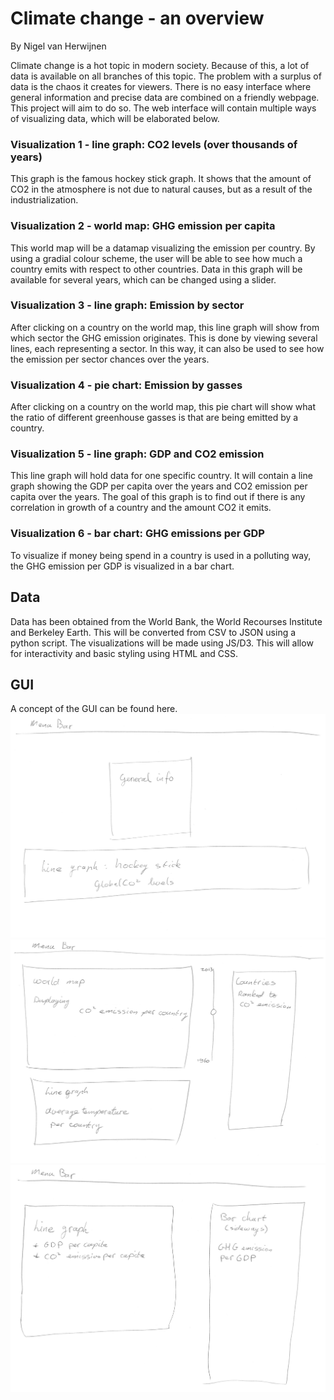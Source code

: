 # Climate change - an overview
By Nigel van Herwijnen

Climate change is a hot topic in modern society. Because of this, a lot of data is available on all branches of this topic. The problem with a surplus of data is the chaos it creates for viewers. There is no easy interface where general information and precise data are combined on a friendly webpage. This project will aim to do so. The web interface will contain multiple ways of visualizing data, which will be elaborated below.

### Visualization 1 - line graph: CO2 levels (over thousands of years)
This graph is the famous hockey stick graph. It shows that the amount of CO2 in the atmosphere is not due to natural causes, but as a result of the industrialization.

### Visualization 2 - world map: GHG emission per capita
This world map will be a datamap visualizing the emission per country. By using a gradial colour scheme, the user will be able to see how much a country emits with respect to other countries. Data in this graph will be available for several years, which can be changed using a slider.

### Visualization 3 - line graph: Emission by sector
After clicking on a country on the world map, this line graph will show from which sector the GHG emission originates. This is done by viewing several lines, each representing a sector. In this way, it can also be used to see how the emission per sector chances over the years.

### Visualization 4 - pie chart: Emission by gasses
After clicking on a country on the world map, this pie chart will show what the ratio of different greenhouse gasses is that are being emitted by a country.

### Visualization 5 - line graph: GDP and CO2 emission
This line graph will hold data for one specific country. It will contain a line graph showing the GDP per capita over the years and CO2 emission per capita over the years. The goal of this graph is to find out if there is any correlation in growth of a country and the amount CO2 it emits.

### Visualization 6 - bar chart: GHG emissions per GDP
To visualize if money being spend in a country is used in a polluting way, the GHG emission per GDP is visualized in a bar chart.



## Data
Data has been obtained from the World Bank, the World Recourses Institute and Berkeley Earth. This will be converted from CSV to JSON using a python script. The visualizations will be made using JS/D3. This will allow for interactivity and basic styling using HTML and CSS.

## GUI
A concept of the GUI can be found here.
![Alt text](/doc/title_page_v1.jpg)
![Alt text](/doc/CO2_emission_page_v2.jpg)
![Alt text](/doc/GDP_CO2_page_v2.jpg)
